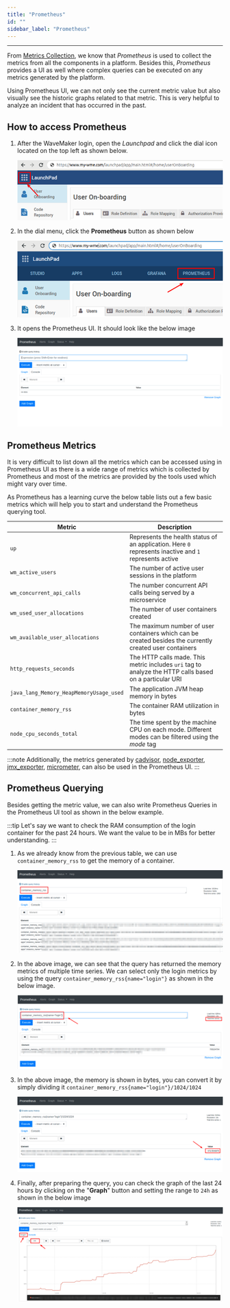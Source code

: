 ```yaml
---
title: "Prometheus"
id: ""
sidebar_label: "Prometheus"
---
```

---

From [Metrics Collection](/learn/on-premise/observability/metrics-collection/overview), we know that *Prometheus* is used to collect the metrics from all the components in a platform. Besides this, *Prometheus* provides a UI as well where complex queries can be executed on any metrics generated by the platform.

Using Prometheus UI, we can not only see the current metric value but also visually see the historic graphs related to that metric. This is very helpful to analyze an incident that has occurred in the past.

## How to access Prometheus

1) After the WaveMaker login, open the *Launchpad* and click the dial icon located on the top left as shown below.

    ![Launchpad Dial Click](/learn/assets/wme-setup/wme-observability/kibana/launchpad-dial-open.png)

2) In the dial menu, click the **Prometheus** button as shown below

    ![Launchpad Prometheus Click](/learn/assets/wme-setup/wme-observability/prometheus/launchpad-prometheus-click.png)

3) It opens the Prometheus UI. It should look like the below image

    ![Prometheus Home Page](/learn/assets/wme-setup/wme-observability/prometheus/prometheus-home-page.png)

## Prometheus Metrics

It is very difficult to list down all the metrics which can be accessed using in Prometheus UI as there is a wide range of metrics which is collected by Prometheus and most of the metrics are provided by the tools used which might vary over time.

As Prometheus has a learning curve the below table lists out a few basic metrics which will help you to start and understand the Prometheus querying tool.

| Metric      | Description |
| ----------- | ----------- |
| `up` | Represents the health status of an application. Here `0` represents inactive and `1` represents active |
| `wm_active_users` | The number of active user sessions in the platform |
| `wm_concurrent_api_calls` | The number concurrent API calls being served by a microservice |
| `wm_used_user_allocations` | The number of user containers created |
| `wm_available_user_allocations` | The maximum number of user containers which can be created besides the currently created user containers |
| `http_requests_seconds` | The HTTP calls made. This metric includes `uri` tag to analyze the HTTP calls based on a particular URI |
| `java_lang_Memory_HeapMemoryUsage_used` | The application JVM heap memory in bytes  |
| `container_memory_rss` | The container RAM utilization in bytes |
| `node_cpu_seconds_total` | The time spent by the machine CPU on each mode. Different modes can be filtered using the *mode* tag |

:::note
Additionally, the metrics generated by [cadvisor](https://github.com/google/cadvisor), [node_exporter](https://github.com/prometheus/node_exporter), [jmx_exporter](https://github.com/prometheus/jmx_exporter), [micrometer](https://github.com/micrometer-metrics/micrometer), can also be used in the Prometheus UI.
:::

## Prometheus Querying

Besides getting the metric value, we can also write Prometheus Queries in the Prometheus UI tool as shown in the below example.

:::tip
Let's say we want to check the RAM consumption of the login container for the past 24 hours. We want the value to be in MBs for better understanding.
:::

1) As we already know from the previous table, we can use `container_memory_rss` to get the memory of a container.

    ![Container Memory](/learn/assets/wme-setup/wme-observability/prometheus/query-container-memory.png)

2) In the above image, we can see that the query has returned the memory metrics of multiple time series. We can select only the login metrics by using the query `container_memory_rss{name="login"}` as shown in the below image.

    ![Login Container Memory](/learn/assets/wme-setup/wme-observability/prometheus/query-container-memory-login.png)

3) In the above image, the memory is shown in bytes, you can convert it by simply dividing it `container_memory_rss{name="login"}/1024/1024`

    ![Login Container Memory in MB](/learn/assets/wme-setup/wme-observability/prometheus/query-container-memory-login-mb.png)

4) Finally, after preparing the query, you can check the graph of the last 24 hours by clicking on the "**Graph**" button and setting the range to `24h` as shown in the below image  

    ![Login Container Memory 24H graph](/learn/assets/wme-setup/wme-observability/prometheus/query-container-memory-login-graph.png)
